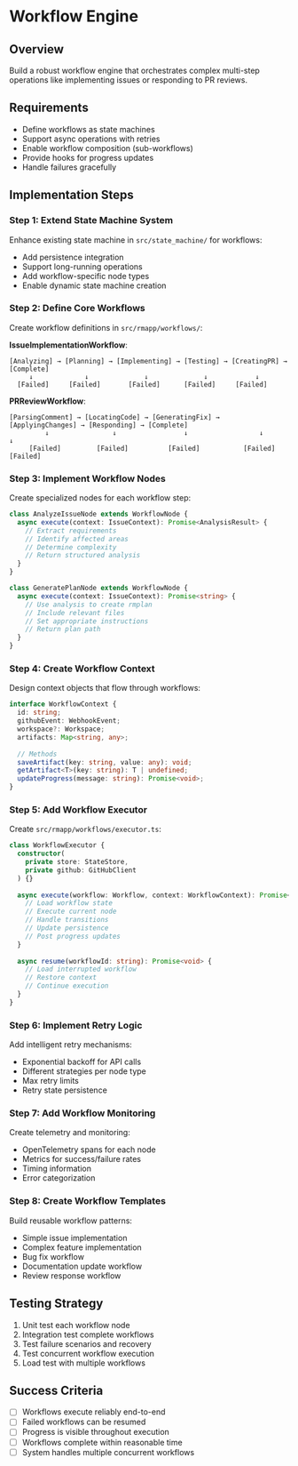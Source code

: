 # Workflow Engine

## Overview
Build a robust workflow engine that orchestrates complex multi-step operations like implementing issues or responding to PR reviews.

## Requirements
- Define workflows as state machines
- Support async operations with retries
- Enable workflow composition (sub-workflows)
- Provide hooks for progress updates
- Handle failures gracefully

## Implementation Steps

### Step 1: Extend State Machine System
Enhance existing state machine in `src/state_machine/` for workflows:
- Add persistence integration
- Support long-running operations
- Add workflow-specific node types
- Enable dynamic state machine creation

### Step 2: Define Core Workflows
Create workflow definitions in `src/rmapp/workflows/`:

**IssueImplementationWorkflow**:
```
[Analyzing] → [Planning] → [Implementing] → [Testing] → [CreatingPR] → [Complete]
     ↓             ↓              ↓              ↓            ↓
  [Failed]     [Failed]       [Failed]      [Failed]     [Failed]
```

**PRReviewWorkflow**:
```
[ParsingComment] → [LocatingCode] → [GeneratingFix] → [ApplyingChanges] → [Responding] → [Complete]
         ↓                ↓                 ↓                  ↓                  ↓
     [Failed]         [Failed]          [Failed]           [Failed]          [Failed]
```

### Step 3: Implement Workflow Nodes
Create specialized nodes for each workflow step:

```typescript
class AnalyzeIssueNode extends WorkflowNode {
  async execute(context: IssueContext): Promise<AnalysisResult> {
    // Extract requirements
    // Identify affected areas
    // Determine complexity
    // Return structured analysis
  }
}

class GeneratePlanNode extends WorkflowNode {
  async execute(context: IssueContext): Promise<string> {
    // Use analysis to create rmplan
    // Include relevant files
    // Set appropriate instructions
    // Return plan path
  }
}
```

### Step 4: Create Workflow Context
Design context objects that flow through workflows:
```typescript
interface WorkflowContext {
  id: string;
  githubEvent: WebhookEvent;
  workspace?: Workspace;
  artifacts: Map<string, any>;
  
  // Methods
  saveArtifact(key: string, value: any): void;
  getArtifact<T>(key: string): T | undefined;
  updateProgress(message: string): Promise<void>;
}
```

### Step 5: Add Workflow Executor
Create `src/rmapp/workflows/executor.ts`:
```typescript
class WorkflowExecutor {
  constructor(
    private store: StateStore,
    private github: GitHubClient
  ) {}
  
  async execute(workflow: Workflow, context: WorkflowContext): Promise<void> {
    // Load workflow state
    // Execute current node
    // Handle transitions
    // Update persistence
    // Post progress updates
  }
  
  async resume(workflowId: string): Promise<void> {
    // Load interrupted workflow
    // Restore context
    // Continue execution
  }
}
```

### Step 6: Implement Retry Logic
Add intelligent retry mechanisms:
- Exponential backoff for API calls
- Different strategies per node type
- Max retry limits
- Retry state persistence

### Step 7: Add Workflow Monitoring
Create telemetry and monitoring:
- OpenTelemetry spans for each node
- Metrics for success/failure rates
- Timing information
- Error categorization

### Step 8: Create Workflow Templates
Build reusable workflow patterns:
- Simple issue implementation
- Complex feature implementation
- Bug fix workflow
- Documentation update workflow
- Review response workflow

## Testing Strategy
1. Unit test each workflow node
2. Integration test complete workflows
3. Test failure scenarios and recovery
4. Test concurrent workflow execution
5. Load test with multiple workflows

## Success Criteria
- [ ] Workflows execute reliably end-to-end
- [ ] Failed workflows can be resumed
- [ ] Progress is visible throughout execution
- [ ] Workflows complete within reasonable time
- [ ] System handles multiple concurrent workflows